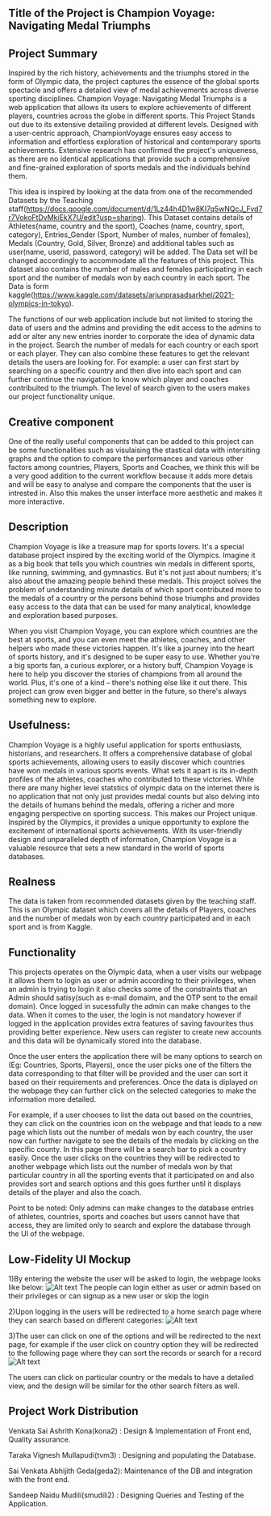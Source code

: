 ## Title of the Project is Champion Voyage: Navigating Medal Triumphs

## Project Summary
Inspired by the rich history, achievements and the triumphs stored in the form of Olympic data, the project captures the essence of the global sports spectacle and offers a detailed view of medal achievements across diverse sporting disciplines. Champion Voyage: Navigating Medal Triumphs is a web application that allows its users to explore achievements of different players, countries across the globe in different sports. This Project Stands out due to its extensive detailing provided at different levels. Designed with a user-centric approach, ChampionVoyage ensures easy access to information and effortless exploration of historical and contemporary sports achievements. Extensive research has confirmed the project's uniqueness, as there are no identical applications that provide such a comprehensive and fine-grained exploration of sports medals and the individuals behind them.


This idea is inspired by looking at the data from one of the recommended Datasets by the Teaching staff(https://docs.google.com/document/d/1Lz44h4D1w8KI7q5wNQcJ_Fvd7r7VokoFtDvMkiEkX7U/edit?usp=sharing). This Dataset contains details of Athletes(name, country and the sport), Coaches (name, country, sport, category), Entries_Gender (Sport, Number of males, number of females), Medals (Country, Gold, Silver, Bronze) and additional tables such as user(name, userid, password, category) will be added. The Data set will be changed accordingly to accommodate all the features of this project. This dataset also contains the number of males and females participating in each sport and the number of medals won by each country in each sport. The Data is form kaggle(https://www.kaggle.com/datasets/arjunprasadsarkhel/2021-olympics-in-tokyo).

The functions of our web application include but not limited to storing the data of users and the admins and providing the edit access to the admins to add or alter any new entries inorder to corporate the idea of dynamic data in the project. Search the number of medals for each country or each sport or each player. They can also combine these features to get the relevant details the users are looking for. For example: a user can first start by searching on a specific country and then dive into each sport and can further continue the navigation to know which player and coaches contribuited to the triumph. The level of search given to the users makes our project functionality unique.

## Creative component
One of the really useful components that can be added to this project can be some functionalities such as visulaising the stastical data with intersiting graphs and the option to compare the performances and various other factors among countries, Players, Sports and Coaches, we think this will be a very good addition to the current workflow because it adds more detais and will be easy to analyse and compare the components that the user is intrested in. Also this makes the unser interface more aesthetic and makes it more interactive.

## Description
Champion Voyage is like a treasure map for sports lovers. It's a special database project inspired by the exciting world of the Olympics. Imagine it as a big book that tells you which countries win medals in different sports, like running, swimming, and gymnastics. But it's not just about numbers; it's also about the amazing people behind these medals. This project solves the problem of understanding minute details of which sport contributed more to the medals of a country or the persons behind those triumphs and provides easy access to the data that can be used for many analytical, knowledge and exploration based purposes. 

When you visit Champion Voyage, you can explore which countries are the best at sports, and you can even meet the athletes, coaches, and other helpers who made these victories happen. It's like a journey into the heart of sports history, and it's designed to be super easy to use. Whether you're a big sports fan, a curious explorer, or a history buff, Champion Voyage is here to help you discover the stories of champions from all around the world. Plus, it's one of a kind – there's nothing else like it out there. This project can grow even bigger and better in the future, so there's always something new to explore.
 

## Usefulness:
Champion Voyage is a highly useful application for sports enthusiasts, historians, and researchers. It offers a comprehensive database of global sports achievements, allowing users to easily discover which countries have won medals in various sports events. What sets it apart is its in-depth profiles of the athletes, coaches who contributed to these victories. While there are many higher level statstics of olympic data on the internet there is  no application that not only just provides medal counts but also delving into the details of humans behind the medals, offering a richer and more engaging perspective on sporting success. This makes our Project unique. Inspired by the Olympics, it provides a unique opportunity to explore the excitement of international sports achievements. With its user-friendly design and unparalleled depth of information, Champion Voyage is a valuable resource that sets a new standard in the world of sports databases.

## Realness
The data is taken from recommended datasets given by the teaching staff. This is an Olympic dataset which covers all the details of Players, coaches and the number of medals won by each country participated and in each sport and is from Kaggle.

## Functionality
This projects operates on the Olympic data, when a user visits our webpage it allows them to login  as user or admin according to their privileges, when an admin is trying to login it also checks some of the constraints that an Admin should satisy(such as e-mail domaim, and the OTP sent to the email domain). Once logged in sucessfully the admin can make changes to the data. When it comes to the user, the login is not mandatory however if logged in the application provides extra features of saving favourites thus providing better experience. New users can register to create new accounts and this data will be dynamically stored into the database. 

Once the user enters the application there will be many options to search on (Eg: Countries, Sports, Players), once the user picks one of the filters the data corresponding to that filter will be provided and the user can sort it based on their requirements and preferences. Once the data is diplayed on the webpage they can further click on the selected categories to make the information more detailed.

For example, if a user chooses to list the data out based on the countries, they can click on the countries icon on the webpage and that leads to a new page which lists out the number of medals won by each country, the user now can further navigate to see the details of the medals by clicking on the specific county. In this page there will be a search bar to pick a country easily. Once the user clicks on the countries they will be redirected to another webpage which lists out the number of medals won by that particular country in all the sporting events that it participated on and also provides sort and search options and this goes further until it displays details of the player and also the coach.

Point to be noted: Only admins can make changes to the database entries of athletes, countries, sports and coaches but users cannot have that access, they are limited only to search and explore the database through the UI of the webpage.

## Low-Fidelity UI Mockup
1)By entering the website the user will be asked to login, the webpage looks like below:
![Alt text](<../doc/images/login page.png>)
The people can login either as user or admin based on their privileges or can signup as a new user or skip the login

2)Upon logging in the users will be redirected to a home search page where they can search based on different categories:
![Alt text](../doc/images/Homepage.png)

3)The user can click on one of the options and will be redirected to the next page, for example if the user click on country option they will be redirected to the following page where they can sort the records or search for a record
![Alt text](../doc/images/country_search.png)

The users can click on particular country or the medals to have a detailed view, and the design will be similar for the other search filters as well.

## Project Work Distribution

Venkata Sai Ashrith Kona(kona2) : Design & Implementation of Front end, Quality assurance.

Taraka Vignesh Mullapudi(tvm3) : Designing and populating the Database.

Sai Venkata Abhijith Geda(geda2): Maintenance of the DB and integration with the front end.

Sandeep Naidu Mudili(smudili2) : Designing Queries and Testing of the Application.







